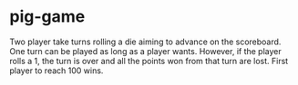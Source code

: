 # pig-game
Two player take turns rolling a die aiming to advance on the scoreboard. One turn can be played as long as a player wants. However, if the player rolls a 1, the turn is over and all the points won from that turn are lost. First player to reach 100 wins.
